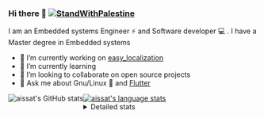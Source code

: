<!--[![Stand With Palestine](https://raw.githubusercontent.com/TheBSD/StandWithPalestine/main/banner-no-action.svg)](https://thebsd.github.io/StandWithPalestine)-->
### Hi there 👋   [![StandWithPalestine](https://raw.githubusercontent.com/TheBSD/StandWithPalestine/main/badges/StandWithPalestine.svg)](https://github.com/TheBSD/StandWithPalestine/blob/main/docs/README.md)

I am an Embedded systems Engineer ⚡️ and Software developer 💻 . I have a Master degree in Embedded systems
- 🔭 I’m currently working on [easy_localization](https://pub.dev/packages/easy_localization)
- 🌱 I’m currently learning 
- 👯 I’m looking to collaborate on open source projects
- 💬 Ask me about  Gnu/Linux 🐧 and [Flutter](https://flutter.dev) 

<a href="https://profile-summary-for-github.com/user/aissat">
  <img align="left" height="170px" src="https://github-readme-stats.vercel.app/api?username=aissat&show_icons=true&line_height=27&count_private=true&include_all_commits=true" alt="aissat's GitHub stats"/>
  <img src="https://github-readme-stats.vercel.app/api/top-langs/?username=aissat&hide_langs_below=5&layout=compact" alt="aissat's language stats"/>
</a>

<details>
<summary>Detailed stats</summary>
 

### 🧐 Waka Stats

<!--START_SECTION:waka-->
![Code Time](http://img.shields.io/badge/Code%20Time-6%2C668%20hrs%2057%20mins-blue)

![Profile Views](http://img.shields.io/badge/Profile%20Views-0-blue)

![Lines of code](https://img.shields.io/badge/From%20Hello%20World%20I%27ve%20Written-2.2%20million%20lines%20of%20code-blue)

**🐱 My GitHub Data** 

> 📦 123.3 kB Used in GitHub's Storage 
 > 
> 🏆 18 Contributions in the Year 2025
 > 
> 💼 Opted to Hire
 > 
> 📜 172 Public Repositories 
 > 
> 🔑 33 Private Repositories 
 > 
**I'm a Night 🦉** 

```text
🌞 Morning                596 commits         ██░░░░░░░░░░░░░░░░░░░░░░░   07.56 % 
🌆 Daytime                1372 commits        ████░░░░░░░░░░░░░░░░░░░░░   17.39 % 
🌃 Evening                3297 commits        ██████████░░░░░░░░░░░░░░░   41.80 % 
🌙 Night                  2623 commits        ████████░░░░░░░░░░░░░░░░░   33.25 % 
```
📅 **I'm Most Productive on Thursday** 

```text
Monday                   729 commits         ██░░░░░░░░░░░░░░░░░░░░░░░   09.24 % 
Tuesday                  1227 commits        ████░░░░░░░░░░░░░░░░░░░░░   15.56 % 
Wednesday                989 commits         ███░░░░░░░░░░░░░░░░░░░░░░   12.54 % 
Thursday                 1586 commits        █████░░░░░░░░░░░░░░░░░░░░   20.11 % 
Friday                   1323 commits        ████░░░░░░░░░░░░░░░░░░░░░   16.77 % 
Saturday                 1300 commits        ████░░░░░░░░░░░░░░░░░░░░░   16.48 % 
Sunday                   734 commits         ██░░░░░░░░░░░░░░░░░░░░░░░   09.31 % 
```


📊 **This Week I Spent My Time On** 

```text
🕑︎ Time Zone: Africa/Algiers

💬 Programming Languages: 
YAML                     1 min               ███████████████████░░░░░░   75.13 % 
Python                   0 secs              █████░░░░░░░░░░░░░░░░░░░░   18.49 % 
Other                    0 secs              ██░░░░░░░░░░░░░░░░░░░░░░░   06.38 % 

🔥 Editors: 
VS Code                  2 mins              █████████████████████████   100.00 % 

💻 Operating System: 
Linux                    2 mins              █████████████████████████   100.00 % 
```

**I Mostly Code in Dart** 

```text
Dart                     34 repos            ████████░░░░░░░░░░░░░░░░░   31.78 % 
C++                      11 repos            ███░░░░░░░░░░░░░░░░░░░░░░   10.28 % 
TypeScript               11 repos            ███░░░░░░░░░░░░░░░░░░░░░░   10.28 % 
JavaScript               7 repos             ██░░░░░░░░░░░░░░░░░░░░░░░   06.54 % 
Rust                     3 repos             █░░░░░░░░░░░░░░░░░░░░░░░░   02.80 % 
```



**Timeline**

![Lines of Code chart](https://raw.githubusercontent.com/aissat/aissat/master/assets/bar_graph.png)


 Last Updated on 02/04/2025 01:19:40 UTC
<!--END_SECTION:waka-->

</details>
